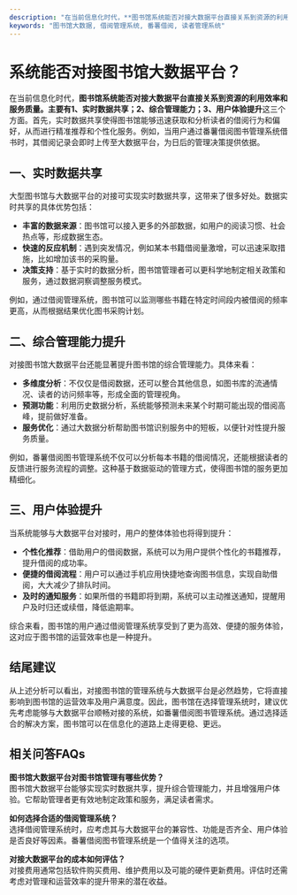 ```yaml
---
description: "在当前信息化时代，**图书馆系统能否对接大数据平台直接关系到资源的利用效率和服务质量。主要有1、实时数据共享；2、综合管理能力；3、用户体验提升**这三个方面。首先，实时数据共享使得图书馆能够迅速获取和分析读者的借阅行为和偏好，从而进行精准推荐和个性化服务。例如，当用户通过番薯借阅图书管理系统借书时，其借阅记录会即时上传至大数据平台，为日后的管理决策提供依据。"
keywords: "图书馆大数据, 借阅管理系统, 番薯借阅, 读者管理系统"
---
```

# 系统能否对接图书馆大数据平台？

在当前信息化时代，**图书馆系统能否对接大数据平台直接关系到资源的利用效率和服务质量。主要有1、实时数据共享；2、综合管理能力；3、用户体验提升**这三个方面。首先，实时数据共享使得图书馆能够迅速获取和分析读者的借阅行为和偏好，从而进行精准推荐和个性化服务。例如，当用户通过番薯借阅图书管理系统借书时，其借阅记录会即时上传至大数据平台，为日后的管理决策提供依据。

## 一、实时数据共享

大型图书馆与大数据平台的对接可实现实时数据共享，这带来了很多好处。数据实时共享的具体优势包括：

- **丰富的数据来源**：图书馆可以接入更多的外部数据，如用户的阅读习惯、社会热点等，形成数据生态。
- **快速的反应机制**：遇到突发情况，例如某本书籍借阅量激增，可以迅速采取措施，比如增加该书的采购量。
- **决策支持**：基于实时的数据分析，图书馆管理者可以更科学地制定相关政策和服务，通过数据洞察调整服务模式。

例如，通过借阅管理系统，图书馆可以监测哪些书籍在特定时间段内被借阅的频率更高，从而根据结果优化图书采购计划。

## 二、综合管理能力提升

对接图书馆大数据平台还能显著提升图书馆的综合管理能力。具体来看：

- **多维度分析**：不仅仅是借阅数据，还可以整合其他信息，如图书库的流通情况、读者的访问频率等，形成全面的管理视角。
- **预测功能**：利用历史数据分析，系统能够预测未来某个时期可能出现的借阅高峰，提前做好准备。
- **服务优化**：通过大数据分析帮助图书馆识别服务中的短板，以便针对性提升服务质量。

例如，番薯借阅图书管理系统不仅可以分析每本书籍的借阅情况，还能根据读者的反馈进行服务流程的调整。这种基于数据驱动的管理方式，使得图书馆的服务更加精细化。

## 三、用户体验提升

当系统能够与大数据平台对接时，用户的整体体验也将得到提升：

- **个性化推荐**：借助用户的借阅数据，系统可以为用户提供个性化的书籍推荐，提升借阅的成功率。
- **便捷的借阅流程**：用户可以通过手机应用快捷地查询图书信息，实现自助借阅，大大减少了排队时间。
- **及时的通知服务**：如果所借的书籍即将到期，系统可以主动推送通知，提醒用户及时归还或续借，降低逾期率。

综合来看，图书馆的用户通过借阅管理系统享受到了更为高效、便捷的服务体验，这对应于图书馆的运营效率也是一种提升。

## 结尾建议

从上述分析可以看出，对接图书馆的管理系统与大数据平台是必然趋势，它将直接影响到图书馆的运营效率及用户满意度。因此，图书馆在选择管理系统时，建议优先考虑能够与大数据平台顺畅对接的系统，如番薯借阅图书管理系统。通过选择适合的解决方案，图书馆可以在信息化的道路上走得更稳、更远。

## 相关问答FAQs

**图书馆大数据平台对图书馆管理有哪些优势？**  
图书馆大数据平台能够实现实时数据共享，提升综合管理能力，并且增强用户体验。它帮助管理者更有效地制定政策和服务，满足读者需求。

**如何选择合适的借阅管理系统？**  
选择借阅管理系统时，应考虑其与大数据平台的兼容性、功能是否齐全、用户体验是否良好等因素。番薯借阅图书管理系统是一个值得关注的选项。

**对接大数据平台的成本如何评估？**  
对接费用通常包括软件购买费用、维护费用以及可能的硬件更新费用。评估时还需考虑对管理和运营效率的提升带来的潜在收益。
